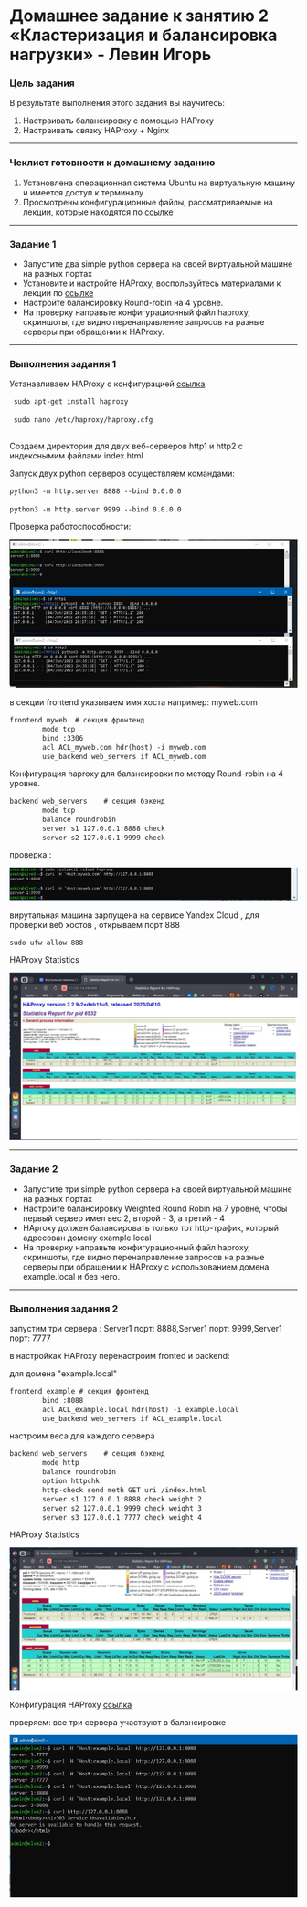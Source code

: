 # Домашнее задание к занятию 2 «Кластеризация и балансировка нагрузки» - Левин Игорь

### Цель задания
В результате выполнения этого задания вы научитесь:
1. Настраивать балансировку с помощью HAProxy
2. Настраивать связку HAProxy + Nginx

------

### Чеклист готовности к домашнему заданию

1. Установлена операционная система Ubuntu на виртуальную машину и имеется доступ к терминалу
2. Просмотрены конфигурационные файлы, рассматриваемые на лекции, которые находятся по [ссылке](https://github.com/netology-code/sflt-homeworks/blob/main/2)


------


### Задание 1
- Запустите два simple python сервера на своей виртуальной машине на разных портах
- Установите и настройте HAProxy, воспользуйтесь материалами к лекции по [ссылке](https://github.com/netology-code/sflt-homeworks/blob/main/2)
- Настройте балансировку Round-robin на 4 уровне.
- На проверку направьте конфигурационный файл haproxy, скриншоты, где видно перенаправление запросов на разные серверы при обращении к HAProxy.


---

### Выполнения задания 1


Устанавливаем HAProxy c конфигурацией 
[ссылка](https://github.com/elekpow/sflt-2/blob/main/sflt-2/haproxy.cfg)

```
 sudo apt-get install haproxy
 
 sudo nano /etc/haproxy/haproxy.cfg
  
```

Cоздаем директории для двух веб-серверов http1 и http2 с индекснымим файлами index.html

Запуск двух python серверов осуществляем командами:

```
python3 -m http.server 8888 --bind 0.0.0.0

python3 -m http.server 9999 --bind 0.0.0.0

```
 
Проверка работоспособности:

![servers.JPG](https://github.com/elekpow/sflt-2/blob/main/sflt-2/servers.JPG)


в секции frontend указываем имя хоста например: myweb.com

```
frontend myweb  # секция фронтенд
        mode tcp
        bind :3306
        acl ACL_myweb.com hdr(host) -i myweb.com
        use_backend web_servers if ACL_myweb.com

```

Конфигурация haproxy для балансировки по методу Round-robin на 4 уровне.

```
backend web_servers    # секция бэкенд
        mode tcp
        balance roundrobin
        server s1 127.0.0.1:8888 check
        server s2 127.0.0.1:9999 check

```

проверка :

![hosts.JPG](https://github.com/elekpow/sflt-2/blob/main/sflt-2/hosts.JPG)

вирутальная машина зарпущена на сервисе Yandex Cloud , для проверки веб хостов , открываем порт 888

```
sudo ufw allow 888

```

HAProxy Statistics

![stat.JPG](https://github.com/elekpow/sflt-2/blob/main/sflt-2/stat.JPG)



---

### Задание 2
- Запустите три simple python сервера на своей виртуальной машине на разных портах
- Настройте балансировку Weighted Round Robin на 7 уровне, чтобы первый сервер имел вес 2, второй - 3, а третий - 4
- HAproxy должен балансировать только тот http-трафик, который адресован домену example.local
- На проверку направьте конфигурационный файл haproxy, скриншоты, где видно перенаправление запросов на разные серверы при обращении к HAProxy c использованием домена example.local и без него.


---

### Выполнения задания 2

запустим три сервера : Server1 порт: 8888,Server1 порт: 9999,Server1 порт: 7777


в настройках HAProxy перенастроим  fronted и backend:

для домена "example.local"

```
frontend example # секция фронтенд
        bind :8088
        acl ACL_example.local hdr(host) -i example.local
        use_backend web_servers if ACL_example.local
```

настроим веса для каждого сервера

```
backend web_servers    # секция бэкенд
        mode http
        balance roundrobin
        option httpchk
        http-check send meth GET uri /index.html
        server s1 127.0.0.1:8888 check weight 2
        server s2 127.0.0.1:9999 check weight 3
        server s3 127.0.0.1:7777 check weight 4
```


HAProxy Statistics

![stat_3_servers.JPG](https://github.com/elekpow/sflt-2/blob/main/sflt-2/stat_3_servers.JPG)



Конфигурация HAProxy 
[ссылка](https://github.com/elekpow/sflt-2/blob/main/sflt-2/haproxy_2.cfg)


прверяем: все три сервера участвуют в балансировке

![testing_hosts.JPG](https://github.com/elekpow/sflt-2/blob/main/sflt-2/testing_hosts.JPG)


